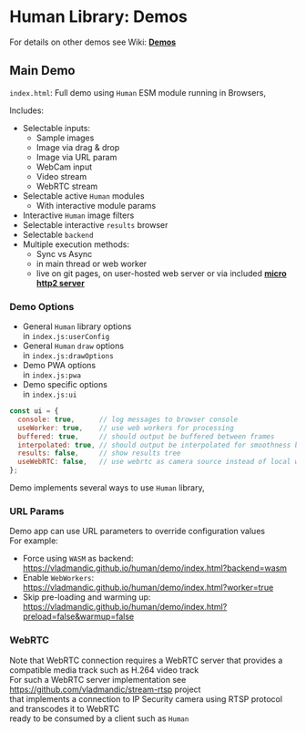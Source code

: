 # Human Library: Demos

For details on other demos see Wiki: [**Demos**](https://github.com/vladmandic/human/wiki/Demos)

## Main Demo


`index.html`: Full demo using `Human` ESM module running in Browsers,  

Includes:
- Selectable inputs:
  - Sample images
  - Image via drag & drop
  - Image via URL param
  - WebCam input
  - Video stream
  - WebRTC stream
- Selectable active `Human` modules
  - With interactive module params
- Interactive `Human` image filters
- Selectable interactive `results` browser
- Selectable `backend`
- Multiple execution methods:
  - Sync vs Async
  - in main thread or web worker
  - live on git pages, on user-hosted web server or via included [**micro http2 server**](https://github.com/vladmandic/human/wiki/Development-Server)

### Demo Options

- General `Human` library options  
  in `index.js:userConfig`
- General `Human` `draw` options  
  in `index.js:drawOptions`
- Demo PWA options  
  in `index.js:pwa`
- Demo specific options  
  in `index.js:ui`

```js
const ui = {
  console: true,      // log messages to browser console
  useWorker: true,    // use web workers for processing
  buffered: true,     // should output be buffered between frames
  interpolated: true, // should output be interpolated for smoothness between frames
  results: false,     // show results tree
  useWebRTC: false,   // use webrtc as camera source instead of local webcam
};
```

Demo implements several ways to use `Human` library,  

### URL Params

Demo app can use URL parameters to override configuration values  
For example:

- Force using `WASM` as backend: <https://vladmandic.github.io/human/demo/index.html?backend=wasm>
- Enable `WebWorkers`: <https://vladmandic.github.io/human/demo/index.html?worker=true>
- Skip pre-loading and warming up: <https://vladmandic.github.io/human/demo/index.html?preload=false&warmup=false>

### WebRTC

Note that WebRTC connection requires a WebRTC server that provides a compatible media track such as H.264 video track  
For such a WebRTC server implementation see <https://github.com/vladmandic/stream-rtsp> project  
that implements a connection to IP Security camera using RTSP protocol and transcodes it to WebRTC  
ready to be consumed by a client such as `Human`
